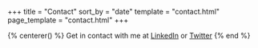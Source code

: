 +++
title = "Contact"
sort_by = "date"
template = "contact.html"
page_template = "contact.html"
+++

{% centerer() %}
Get in contact with me at [LinkedIn](https://linkedin.com/in/anders-björkland-9679b859/) or 
[Twitter](https://twitter.com/abjorkland)
{% end %}